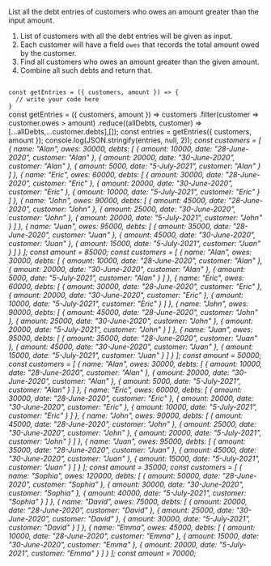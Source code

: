 List all the debt entries of customers who owes an amount greater than the input amount.

1. List of customers with all the debt entries will be given as input.
2. Each customer will have a field `owes` that records the total amount owed by the customer.
3. Find all customers who owes an amount greater than the given amount.
4. Combine all such debts and return that.

<codeblock language="javascript" type="exercise" testMode="multipleInput">
<code>
const getEntries = ({ customers, amount }) => {
  // write your code here
}
</code>

<solution>
const getEntries = ({ customers, amount }) =>
  customers
    .filter(customer => customer.owes > amount)
    .reduce((allDebts, customer) => [...allDebts,...customer.debts],[]);
</solution>

<testcases>
<caller>
const entries = getEntries({ customers, amount });
console.log(JSON.stringify(entries, null, 2));
</caller>
<testcase>
<i>
const customers = [
  {
    name: "Alan",
    owes: 30000,
    debts: [
      {
        amount: 10000,
        date: "28-June-2020",
        customer: "Alan"
      },
      {
        amount: 20000,
        date: "30-June-2020",
        customer: "Alan"
      },
      {
        amount: 5000,
        date: "5-July-2021",
        customer: "Alan"
      }
    ]
  },
  {
    name: "Eric",
    owes: 60000,
    debts: [
      {
        amount: 30000,
        date: "28-June-2020",
        customer: "Eric"
      },
      {
        amount: 20000,
        date: "30-June-2020",
        customer: "Eric"
      },
      {
        amount: 10000,
        date: "5-July-2021",
        customer: "Eric"
      }
    ]
  },
  {
    name: "John",
    owes: 90000,
    debts: [
      {
        amount: 45000,
        date: "28-June-2020",
        customer: "John"
      },
      {
        amount: 25000,
        date: "30-June-2020",
        customer: "John"
      },
      {
        amount: 20000,
        date: "5-July-2021",
        customer: "John"
      }
    ]
  },
  {
    name: "Juan",
    owes: 95000,
    debts: [
      {
        amount: 35000,
        date: "28-June-2020",
        customer: "Juan"
      },
      {
        amount: 45000,
        date: "30-June-2020",
        customer: "Juan"
      },
      {
        amount: 15000,
        date: "5-July-2021",
        customer: "Juan"
      }
    ]
  }
];
const amount = 85000;
</i>
</testcase>
<testcase>
<i>
const customers = [
  {
    name: "Alan",
    owes: 30000,
    debts: [
      {
        amount: 10000,
        date: "28-June-2020",
        customer: "Alan"
      },
      {
        amount: 20000,
        date: "30-June-2020",
        customer: "Alan"
      },
      {
        amount: 5000,
        date: "5-July-2021",
        customer: "Alan"
      }
    ]
  },
  {
    name: "Eric",
    owes: 60000,
    debts: [
      {
        amount: 30000,
        date: "28-June-2020",
        customer: "Eric"
      },
      {
        amount: 20000,
        date: "30-June-2020",
        customer: "Eric"
      },
      {
        amount: 10000,
        date: "5-July-2021",
        customer: "Eric"
      }
    ]
  },
  {
    name: "John",
    owes: 90000,
    debts: [
      {
        amount: 45000,
        date: "28-June-2020",
        customer: "John"
      },
      {
        amount: 25000,
        date: "30-June-2020",
        customer: "John"
      },
      {
        amount: 20000,
        date: "5-July-2021",
        customer: "John"
      }
    ]
  },
  {
    name: "Juan",
    owes: 95000,
    debts: [
      {
        amount: 35000,
        date: "28-June-2020",
        customer: "Juan"
      },
      {
        amount: 45000,
        date: "30-June-2020",
        customer: "Juan"
      },
      {
        amount: 15000,
        date: "5-July-2021",
        customer: "Juan"
      }
    ]
  }
];
const amount = 50000;
</i>
</testcase>
<testcase>
<i>
const customers = [
  {
    name: "Alan",
    owes: 30000,
    debts: [
      {
        amount: 10000,
        date: "28-June-2020",
        customer: "Alan"
      },
      {
        amount: 20000,
        date: "30-June-2020",
        customer: "Alan"
      },
      {
        amount: 5000,
        date: "5-July-2021",
        customer: "Alan"
      }
    ]
  },
  {
    name: "Eric",
    owes: 60000,
    debts: [
      {
        amount: 30000,
        date: "28-June-2020",
        customer: "Eric"
      },
      {
        amount: 20000,
        date: "30-June-2020",
        customer: "Eric"
      },
      {
        amount: 10000,
        date: "5-July-2021",
        customer: "Eric"
      }
    ]
  },
  {
    name: "John",
    owes: 90000,
    debts: [
      {
        amount: 45000,
        date: "28-June-2020",
        customer: "John"
      },
      {
        amount: 25000,
        date: "30-June-2020",
        customer: "John"
      },
      {
        amount: 20000,
        date: "5-July-2021",
        customer: "John"
      }
    ]
  },
  {
    name: "Juan",
    owes: 95000,
    debts: [
      {
        amount: 35000,
        date: "28-June-2020",
        customer: "Juan"
      },
      {
        amount: 45000,
        date: "30-June-2020",
        customer: "Juan"
      },
      {
        amount: 15000,
        date: "5-July-2021",
        customer: "Juan"
      }
    ]
  }
];
const amount = 35000;
</i>
</testcase>
<testcase>
<i>
const customers = [
  {
    name: "Sophia",
    owes: 120000,
    debts: [
      {
        amount: 50000,
        date: "28-June-2020",
        customer: "Sophia"
      },
      {
        amount: 30000,
        date: "30-June-2020",
        customer: "Sophia"
      },
      {
        amount: 40000,
        date: "5-July-2021",
        customer: "Sophia"
      }
    ]
  },
  {
    name: "David",
    owes: 75000,
    debts: [
      {
        amount: 20000,
        date: "28-June-2020",
        customer: "David"
      },
      {
        amount: 25000,
        date: "30-June-2020",
        customer: "David"
      },
      {
        amount: 30000,
        date: "5-July-2021",
        customer: "David"
      }
    ]
  },
  {
    name: "Emma",
    owes: 45000,
    debts: [
      {
        amount: 10000,
        date: "28-June-2020",
        customer: "Emma"
      },
      {
        amount: 15000,
        date: "30-June-2020",
        customer: "Emma"
      },
      {
        amount: 20000,
        date: "5-July-2021",
        customer: "Emma"
      }
    ]
  }
];
const amount = 70000;
</i>
</testcase>
</testcases>
</codeblock>